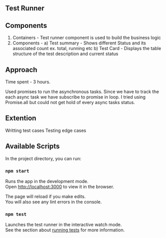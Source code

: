## Test Runner

## Components 

1) Containers - Test runner component is used to build the business logic
2) Components - 
    a) Test summary - Shows different Status and its associated count ex. total, running etc
    b) Test Card - Displays the table structure of the test description and current status

## Approach
Time spent - 3 hours.

Used promises to run the asynchronous tasks. Since we have to track the each async task we have subscribe to promise in loop. I tried using Promise.all but could not get hold of every async tasks status.

## Extention

Writting test cases
Testing edge cases

## Available Scripts

In the project directory, you can run:

### `npm start`

Runs the app in the development mode.\
Open [http://localhost:3000](http://localhost:3000) to view it in the browser.

The page will reload if you make edits.\
You will also see any lint errors in the console.

### `npm test`

Launches the test runner in the interactive watch mode.\
See the section about [running tests](https://facebook.github.io/create-react-app/docs/running-tests) for more information.

